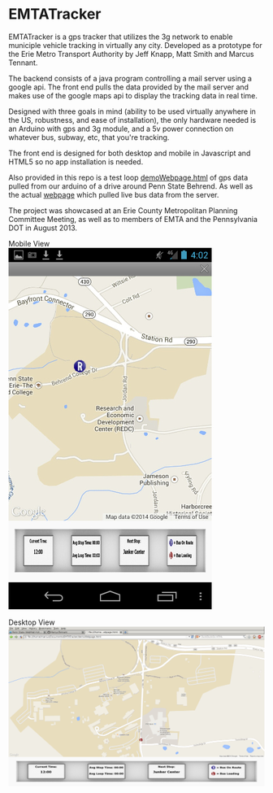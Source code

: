 EMTATracker
===========

EMTATracker is a gps tracker that utilizes the 3g network to enable municiple vehicle tracking in virtually any city.
Developed as a prototype for the Erie Metro Transport Authority by Jeff Knapp, Matt Smith and Marcus Tennant.

The backend consists of a java program controlling a mail server using a google api.
The front end pulls the data provided by the mail server and makes use of the google maps api to display the tracking data in real time.

Designed with three goals in mind (ability to be used virtually anywhere in the US, robustness, and ease of installation), the only hardware needed is an Arduino with gps and 3g module, and a 5v power connection on whatever bus, subway, etc, that you're tracking.

The front end is designed for both desktop and mobile in Javascript and HTML5 so no app installation is needed. 

Also provided in this repo is a test loop [demoWebpage.html](./demoWebpage.html) of gps data pulled from our arduino of a drive around Penn State Behrend. As well as the actual [webpage](./webpage.html) which pulled live bus data from the server.

The project was showcased at an Erie County Metropolitan Planning Committee Meeting, as well as to members of EMTA and the Pennsylvania DOT in August 2013.

Mobile View            
![screenshot](./AndroidTest.jpg)

Desktop View
![screenshot](./DesktopTest.jpg)
